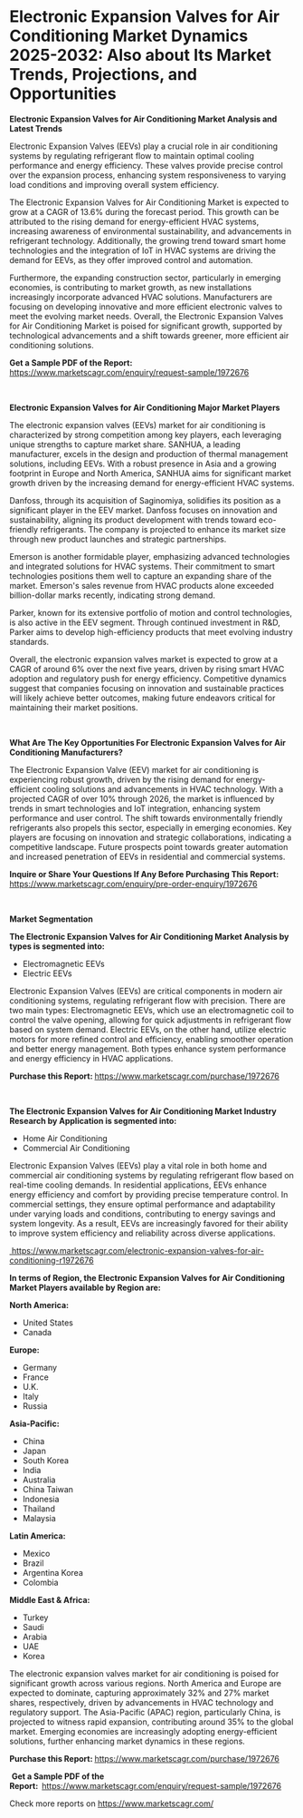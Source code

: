<p><h1>Electronic Expansion Valves for Air Conditioning Market Dynamics 2025-2032: Also about Its Market Trends, Projections, and Opportunities</h1></p><p><strong>Electronic Expansion Valves for Air Conditioning Market Analysis and Latest Trends</strong></p>
<p><p>Electronic Expansion Valves (EEVs) play a crucial role in air conditioning systems by regulating refrigerant flow to maintain optimal cooling performance and energy efficiency. These valves provide precise control over the expansion process, enhancing system responsiveness to varying load conditions and improving overall system efficiency.</p><p>The Electronic Expansion Valves for Air Conditioning Market is expected to grow at a CAGR of 13.6% during the forecast period. This growth can be attributed to the rising demand for energy-efficient HVAC systems, increasing awareness of environmental sustainability, and advancements in refrigerant technology. Additionally, the growing trend toward smart home technologies and the integration of IoT in HVAC systems are driving the demand for EEVs, as they offer improved control and automation.</p><p>Furthermore, the expanding construction sector, particularly in emerging economies, is contributing to market growth, as new installations increasingly incorporate advanced HVAC solutions. Manufacturers are focusing on developing innovative and more efficient electronic valves to meet the evolving market needs. Overall, the Electronic Expansion Valves for Air Conditioning Market is poised for significant growth, supported by technological advancements and a shift towards greener, more efficient air conditioning solutions.</p></p>
<p><strong>Get a Sample PDF of the Report:&nbsp;</strong> <a href="https://www.marketscagr.com/enquiry/request-sample/1972676?utm_campaign=2840&utm_medium=2&utm_source=Github&utm_content=ia&utm_term=02032025&utm_id=electronic-expansion-valves-for-air-conditioning">https://www.marketscagr.com/enquiry/request-sample/1972676</a></p>
<p>&nbsp;</p>
<p><strong>Electronic Expansion Valves for Air Conditioning Major Market Players</strong></p>
<p><p>The electronic expansion valves (EEVs) market for air conditioning is characterized by strong competition among key players, each leveraging unique strengths to capture market share. SANHUA, a leading manufacturer, excels in the design and production of thermal management solutions, including EEVs. With a robust presence in Asia and a growing footprint in Europe and North America, SANHUA aims for significant market growth driven by the increasing demand for energy-efficient HVAC systems.</p><p>Danfoss, through its acquisition of Saginomiya, solidifies its position as a significant player in the EEV market. Danfoss focuses on innovation and sustainability, aligning its product development with trends toward eco-friendly refrigerants. The company is projected to enhance its market size through new product launches and strategic partnerships.</p><p>Emerson is another formidable player, emphasizing advanced technologies and integrated solutions for HVAC systems. Their commitment to smart technologies positions them well to capture an expanding share of the market. Emerson's sales revenue from HVAC products alone exceeded billion-dollar marks recently, indicating strong demand.</p><p>Parker, known for its extensive portfolio of motion and control technologies, is also active in the EEV segment. Through continued investment in R&D, Parker aims to develop high-efficiency products that meet evolving industry standards.</p><p>Overall, the electronic expansion valves market is expected to grow at a CAGR of around 6% over the next five years, driven by rising smart HVAC adoption and regulatory push for energy efficiency. Competitive dynamics suggest that companies focusing on innovation and sustainable practices will likely achieve better outcomes, making future endeavors critical for maintaining their market positions.</p></p>
<p>&nbsp;</p>
<p><strong>What Are The Key Opportunities For Electronic Expansion Valves for Air Conditioning Manufacturers?</strong></p>
<p><p>The Electronic Expansion Valve (EEV) market for air conditioning is experiencing robust growth, driven by the rising demand for energy-efficient cooling solutions and advancements in HVAC technology. With a projected CAGR of over 10% through 2026, the market is influenced by trends in smart technologies and IoT integration, enhancing system performance and user control. The shift towards environmentally friendly refrigerants also propels this sector, especially in emerging economies. Key players are focusing on innovation and strategic collaborations, indicating a competitive landscape. Future prospects point towards greater automation and increased penetration of EEVs in residential and commercial systems.</p></p>
<p><strong>Inquire or Share Your Questions If Any Before Purchasing This Report:</strong> <a href="https://www.marketscagr.com/enquiry/pre-order-enquiry/1972676?utm_campaign=2840&utm_medium=2&utm_source=Github&utm_content=ia&utm_term=02032025&utm_id=electronic-expansion-valves-for-air-conditioning">https://www.marketscagr.com/enquiry/pre-order-enquiry/1972676</a></p>
<p>&nbsp;</p>
<p><strong>Market Segmentation</strong></p>
<p><strong>The Electronic Expansion Valves for Air Conditioning Market Analysis by types is segmented into:</strong></p>
<p><ul><li>Electromagnetic EEVs</li><li>Electric EEVs</li></ul></p>
<p><p>Electronic Expansion Valves (EEVs) are critical components in modern air conditioning systems, regulating refrigerant flow with precision. There are two main types: Electromagnetic EEVs, which use an electromagnetic coil to control the valve opening, allowing for quick adjustments in refrigerant flow based on system demand. Electric EEVs, on the other hand, utilize electric motors for more refined control and efficiency, enabling smoother operation and better energy management. Both types enhance system performance and energy efficiency in HVAC applications.</p></p>
<p><strong>Purchase this Report:&nbsp;</strong><a href="https://www.marketscagr.com/purchase/1972676?utm_campaign=2840&utm_medium=2&utm_source=Github&utm_content=ia&utm_term=02032025&utm_id=electronic-expansion-valves-for-air-conditioning">https://www.marketscagr.com/purchase/1972676</a></p>
<p>&nbsp;</p>
<p><strong>The Electronic Expansion Valves for Air Conditioning Market Industry Research by Application is segmented into:</strong></p>
<p><ul><li>Home Air Conditioning</li><li>Commercial Air Conditioning</li></ul></p>
<p><p>Electronic Expansion Valves (EEVs) play a vital role in both home and commercial air conditioning systems by regulating refrigerant flow based on real-time cooling demands. In residential applications, EEVs enhance energy efficiency and comfort by providing precise temperature control. In commercial settings, they ensure optimal performance and adaptability under varying loads and conditions, contributing to energy savings and system longevity. As a result, EEVs are increasingly favored for their ability to improve system efficiency and reliability across diverse applications.</p></p>
<p><a href="https://www.marketscagr.com/electronic-expansion-valves-for-air-conditioning-r1972676?utm_campaign=2840&utm_medium=2&utm_source=Github&utm_content=ia&utm_term=02032025&utm_id=electronic-expansion-valves-for-air-conditioning">&nbsp;https://www.marketscagr.com/electronic-expansion-valves-for-air-conditioning-r1972676</a></p>
<p><strong>In terms of Region, the Electronic Expansion Valves for Air Conditioning Market Players available by Region are:</strong></p>
<p>
    <p> <strong> North America: </strong>
        <ul>
            <li>United States</li>
            <li>Canada</li>
        </ul>
        </p> 
    <p> <strong> Europe: </strong>
        <ul>
            <li>Germany</li>
            <li>France</li>
            <li>U.K.</li>
            <li>Italy</li>
            <li>Russia</li>
        </ul>
        </p> 
    <p> <strong> Asia-Pacific: </strong>
        <ul>
            <li>China</li>
            <li>Japan</li>
            <li>South Korea</li>
            <li>India</li>
            <li>Australia</li>
            <li>China Taiwan</li>
            <li>Indonesia</li>
            <li>Thailand</li>
            <li>Malaysia</li>
        </ul>
        </p> 
    <p> <strong> Latin America: </strong>
        <ul>
            <li>Mexico</li>
            <li>Brazil</li>
            <li>Argentina Korea</li>
            <li>Colombia</li>
        </ul>
        </p> 
    <p> <strong> Middle East & Africa: </strong>
        <ul>
            <li>Turkey</li>
            <li>Saudi</li>
            <li>Arabia</li>
            <li>UAE</li>
            <li>Korea</li>
        </ul>
    </p>
    </p>
<p><p>The electronic expansion valves market for air conditioning is poised for significant growth across various regions. North America and Europe are expected to dominate, capturing approximately 32% and 27% market shares, respectively, driven by advancements in HVAC technology and regulatory support. The Asia-Pacific (APAC) region, particularly China, is projected to witness rapid expansion, contributing around 35% to the global market. Emerging economies are increasingly adopting energy-efficient solutions, further enhancing market dynamics in these regions.</p></p>
<p><strong>Purchase this Report: </strong><a href="https://www.marketscagr.com/purchase/1972676?utm_campaign=2840&utm_medium=2&utm_source=Github&utm_content=ia&utm_term=02032025&utm_id=electronic-expansion-valves-for-air-conditioning">https://www.marketscagr.com/purchase/1972676</a></p>
<p>&nbsp;<strong>Get a Sample PDF of the Report:&nbsp;&nbsp;</strong><a href="https://www.marketscagr.com/enquiry/request-sample/1972676?utm_campaign=2840&utm_medium=2&utm_source=Github&utm_content=ia&utm_term=02032025&utm_id=electronic-expansion-valves-for-air-conditioning">https://www.marketscagr.com/enquiry/request-sample/1972676</a></p>
<p><strong></strong></p>
<p>Check more reports on <a href="https://www.marketscagr.com/?utm_campaign=2840&utm_medium=2&utm_source=Github&utm_content=ia&utm_term=02032025&utm_id=electronic-expansion-valves-for-air-conditioning">https://www.marketscagr.com/</a></p>